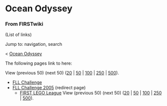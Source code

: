 # Ocean Odyssey

### From FIRSTwiki

(List of links)

Jump to: navigation, search

&lt; [Ocean Odyssey](/index.php?title=Ocean_Odyssey&redirect=no "Ocean
Odyssey" )  

The following pages link to here:

View (previous 50) (next 50)
([20](/index.php?title=Special:Whatlinkshere/Ocean_Odyssey&limit=20&from=0
"Special:Whatlinkshere/Ocean Odyssey" ) |
[50](/index.php?title=Special:Whatlinkshere/Ocean_Odyssey&limit=50&from=0
"Special:Whatlinkshere/Ocean Odyssey" ) |
[100](/index.php?title=Special:Whatlinkshere/Ocean_Odyssey&limit=100&from=0
"Special:Whatlinkshere/Ocean Odyssey" ) |
[250](/index.php?title=Special:Whatlinkshere/Ocean_Odyssey&limit=250&from=0
"Special:Whatlinkshere/Ocean Odyssey" ) |
[500](/index.php?title=Special:Whatlinkshere/Ocean_Odyssey&limit=500&from=0
"Special:Whatlinkshere/Ocean Odyssey" )).

  * [FLL Challenge](FLL_Challenge "FLL Challenge" )
  * [FLL Challenge 2005](/index.php?title=FLL_Challenge_2005&redirect=no "FLL Challenge 2005" ) (redirect page) 
    * [FIRST LEGO League](FIRST_LEGO_League "FIRST LEGO League" )
View (previous 50) (next 50)
([20](/index.php?title=Special:Whatlinkshere/Ocean_Odyssey&limit=20&from=0
"Special:Whatlinkshere/Ocean Odyssey" ) |
[50](/index.php?title=Special:Whatlinkshere/Ocean_Odyssey&limit=50&from=0
"Special:Whatlinkshere/Ocean Odyssey" ) |
[100](/index.php?title=Special:Whatlinkshere/Ocean_Odyssey&limit=100&from=0
"Special:Whatlinkshere/Ocean Odyssey" ) |
[250](/index.php?title=Special:Whatlinkshere/Ocean_Odyssey&limit=250&from=0
"Special:Whatlinkshere/Ocean Odyssey" ) |
[500](/index.php?title=Special:Whatlinkshere/Ocean_Odyssey&limit=500&from=0
"Special:Whatlinkshere/Ocean Odyssey" )).

